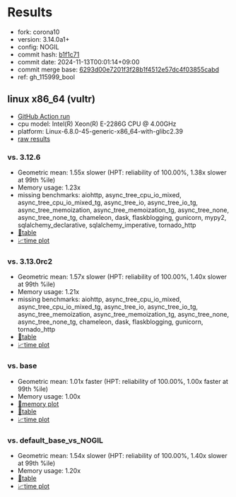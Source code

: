 # Results

- fork: corona10
- version: 3.14.0a1+
- config: NOGIL
- commit hash: [b1f1c71](https://github.com/corona10/cpython/commit/b1f1c71)
- commit date: 2024-11-13T00:01:14+09:00
- commit merge base: [6293d00e7201f3f28b1f4512e57dc4f03855cabd](https://github.com/corona10/cpython/commit/6293d00e7201f3f28b1f4512e57dc4f03855cabd)
- ref: gh_115999_bool

## linux x86_64 (vultr)

- [GitHub Action run](https://github.com/facebookexperimental/free-threading-benchmarking/actions/runs/11822600446)
- cpu model: Intel(R) Xeon(R) E-2286G CPU @ 4.00GHz
- platform: Linux-6.8.0-45-generic-x86_64-with-glibc2.39
- [raw results](bm-20241113-vultr-x86_64-corona10-gh_115999_bool-3.14.0a1%2B-b1f1c71.json)

### vs. 3.12.6

- Geometric mean: 1.55x slower (HPT: reliability of 100.00%, 1.38x slower at 99th %ile)
- Memory usage: 1.23x
- missing benchmarks: aiohttp, async_tree_cpu_io_mixed, async_tree_cpu_io_mixed_tg, async_tree_io, async_tree_io_tg, async_tree_memoization, async_tree_memoization_tg, async_tree_none, async_tree_none_tg, chameleon, dask, flaskblogging, gunicorn, mypy2, sqlalchemy_declarative, sqlalchemy_imperative, tornado_http
- [📄table](bm-20241113-vultr-x86_64-corona10-gh_115999_bool-3.14.0a1%2B-b1f1c71-vs-3.12.6.md)
- [📈time plot](bm-20241113-vultr-x86_64-corona10-gh_115999_bool-3.14.0a1%2B-b1f1c71-vs-3.12.6.svg)

### vs. 3.13.0rc2

- Geometric mean: 1.57x slower (HPT: reliability of 100.00%, 1.40x slower at 99th %ile)
- Memory usage: 1.21x
- missing benchmarks: aiohttp, async_tree_cpu_io_mixed, async_tree_cpu_io_mixed_tg, async_tree_io, async_tree_io_tg, async_tree_memoization, async_tree_memoization_tg, async_tree_none, async_tree_none_tg, chameleon, dask, flaskblogging, gunicorn, tornado_http
- [📄table](bm-20241113-vultr-x86_64-corona10-gh_115999_bool-3.14.0a1%2B-b1f1c71-vs-3.13.0rc2.md)
- [📈time plot](bm-20241113-vultr-x86_64-corona10-gh_115999_bool-3.14.0a1%2B-b1f1c71-vs-3.13.0rc2.svg)

### vs. base

- Geometric mean: 1.01x faster (HPT: reliability of 100.00%, 1.00x faster at 99th %ile)
- Memory usage: 1.00x
- [🧠memory plot](bm-20241113-vultr-x86_64-corona10-gh_115999_bool-3.14.0a1%2B-b1f1c71-vs-base-mem.svg)
- [📄table](bm-20241113-vultr-x86_64-corona10-gh_115999_bool-3.14.0a1%2B-b1f1c71-vs-base.md)
- [📈time plot](bm-20241113-vultr-x86_64-corona10-gh_115999_bool-3.14.0a1%2B-b1f1c71-vs-base.svg)

### vs. default_base_vs_NOGIL

- Geometric mean: 1.54x slower (HPT: reliability of 100.00%, 1.40x slower at 99th %ile)
- Memory usage: 1.20x
- [📄table](bm-20241113-vultr-x86_64-corona10-gh_115999_bool-3.14.0a1%2B-b1f1c71-vs-default_base_vs_NOGIL.md)
- [📈time plot](bm-20241113-vultr-x86_64-corona10-gh_115999_bool-3.14.0a1%2B-b1f1c71-vs-default_base_vs_NOGIL.svg)

